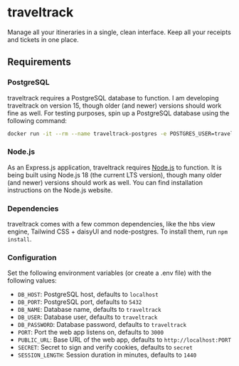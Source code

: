 # traveltrack
Manage all your itineraries in a single, clean interface. Keep all your receipts and tickets in one place.

## Requirements

### PostgreSQL
traveltrack requires a PostgreSQL database to function. I am developing traveltrack on version 15, though older (and newer) versions should work fine as well. For testing purposes, spin up a PostgreSQL database using the following command:

```bash
docker run -it --rm --name traveltrack-postgres -e POSTGRES_USER=traveltrack -e POSTGRES_PASSWORD=traveltrack -p 5432:5432 -v ~/traveltrack-postgres:/var/lib/postgresql/data postgres:15
```

### Node.js
As an Express.js application, traveltrack requires [Node.js](https://nodejs.org/) to function. It is being built using Node.js 18 (the current LTS version), though many older (and newer) versions should work as well. You can find installation instructions on the Node.js website.

### Dependencies
traveltrack comes with a few common dependencies, like the hbs view engine, Tailwind CSS + daisyUI and node-postgres. To install them, run `npm install`.

### Configuration
Set the following environment variables (or create a .env file) with the following values:

* `DB_HOST`: PostgreSQL host, defaults to `localhost`
* `DB_PORT`: PostgreSQL port, defaults to `5432`
* `DB_NAME`: Database name, defaults to `traveltrack`
* `DB_USER`: Database user, defaults to `traveltrack`
* `DB_PASSWORD`: Database password, defaults to `traveltrack`
* `PORT`: Port the web app listens on, defaults to `3000`
* `PUBLIC_URL`: Base URL of the web app, defaults to `http://localhost:PORT`
* `SECRET`: Secret to sign and verify cookies, defaults to `secret`
* `SESSION_LENGTH`: Session duration in minutes, defaults to `1440`

